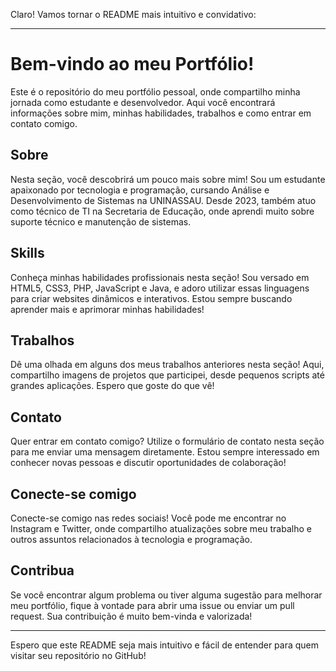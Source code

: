 Claro! Vamos tornar o README mais intuitivo e convidativo:

---

# Bem-vindo ao meu Portfólio!

Este é o repositório do meu portfólio pessoal, onde compartilho minha jornada como estudante e desenvolvedor. Aqui você encontrará informações sobre mim, minhas habilidades, trabalhos e como entrar em contato comigo.

## Sobre

Nesta seção, você descobrirá um pouco mais sobre mim! Sou um estudante apaixonado por tecnologia e programação, cursando Análise e Desenvolvimento de Sistemas na UNINASSAU. Desde 2023, também atuo como técnico de TI na Secretaria de Educação, onde aprendi muito sobre suporte técnico e manutenção de sistemas.

## Skills

Conheça minhas habilidades profissionais nesta seção! Sou versado em HTML5, CSS3, PHP, JavaScript e Java, e adoro utilizar essas linguagens para criar websites dinâmicos e interativos. Estou sempre buscando aprender mais e aprimorar minhas habilidades!

## Trabalhos

Dê uma olhada em alguns dos meus trabalhos anteriores nesta seção! Aqui, compartilho imagens de projetos que participei, desde pequenos scripts até grandes aplicações. Espero que goste do que vê!

## Contato

Quer entrar em contato comigo? Utilize o formulário de contato nesta seção para me enviar uma mensagem diretamente. Estou sempre interessado em conhecer novas pessoas e discutir oportunidades de colaboração!

## Conecte-se comigo

Conecte-se comigo nas redes sociais! Você pode me encontrar no Instagram e Twitter, onde compartilho atualizações sobre meu trabalho e outros assuntos relacionados à tecnologia e programação.

## Contribua

Se você encontrar algum problema ou tiver alguma sugestão para melhorar meu portfólio, fique à vontade para abrir uma issue ou enviar um pull request. Sua contribuição é muito bem-vinda e valorizada!

---

Espero que este README seja mais intuitivo e fácil de entender para quem visitar seu repositório no GitHub!